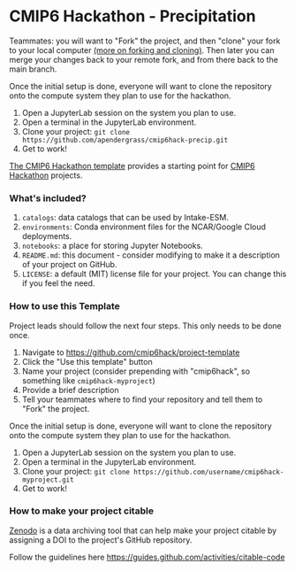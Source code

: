 # CMIP6 Hackathon - Precipitation 

Teammates: you will want to "Fork" the project, and then "clone" your fork to your local computer [(more on forking and cloning)](https://github.community/t5/Support-Protips/The-difference-between-forking-and-cloning-a-repository/ba-p/1372). Then later you can merge your changes back to your remote fork, and from there back to the main branch. 


Once the initial setup is done, everyone will want to clone the repository onto the compute system they plan to use for the hackathon.

1. Open a JupyterLab session on the system you plan to use.
1. Open a terminal in the JupyterLab environment.
1. Clone your project: `git clone https://github.com/apendergrass/cmip6hack-precip.git`
1. Get to work!




[The CMIP6 Hackathon template](https://github.com/cmip6hack/project-template) provides a starting point for [CMIP6 Hackathon](https://cmip6hack.github.io/#/) projects.

### What's included?

1. `catalogs`: data catalogs that can be used by Intake-ESM.
1. `environments`: Conda environment files for the NCAR/Google Cloud deployments.
1. `notebooks`: a place for storing Jupyter Notebooks.
1. `README.md`: this document - consider modifying to make it a description of your project on GitHub.
1. `LICENSE`: a default (MIT) license file for your project. You can change this if you feel the need.

### How to use this Template

Project leads should follow the next four steps. This only needs to be done once.

1. Navigate to https://github.com/cmip6hack/project-template
2. Click the "Use this template" button
3. Name your project (consider prepending with "cmip6hack", so something like `cmip6hack-myproject`)
4. Provide a brief description
5. Tell your teammates where to find your repository and tell them to "Fork" the project.

Once the initial setup is done, everyone will want to clone the repository onto the compute system they plan to use for the hackathon.

1. Open a JupyterLab session on the system you plan to use.
1. Open a terminal in the JupyterLab environment.
1. Clone your project: `git clone https://github.com/username/cmip6hack-myproject.git`
1. Get to work!


### How to make your project citable

[Zenodo](https://about.zenodo.org/) is a data archiving tool that can help make your project citable by assigning a DOI to the project's GitHub repository.

Follow the guidelines here https://guides.github.com/activities/citable-code

